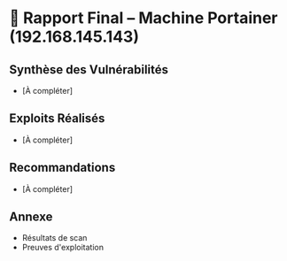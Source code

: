 # 📑 Rapport Final – Machine Portainer (192.168.145.143)

## Synthèse des Vulnérabilités
- [À compléter]

## Exploits Réalisés
- [À compléter]

## Recommandations
- [À compléter]

## Annexe
- Résultats de scan
- Preuves d'exploitation 